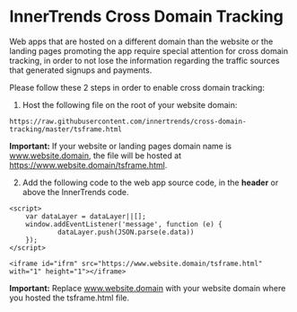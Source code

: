 # InnerTrends Cross Domain Tracking

Web apps that are hosted on a different domain than the website or the landing pages promoting the app require special attention for cross domain tracking, in order to not lose the information regarding the traffic sources that generated signups and payments.

Please follow these 2 steps in order to enable cross domain tracking:

1. Host the following file on the root of your website domain:

```
https://raw.githubusercontent.com/innertrends/cross-domain-tracking/master/tsframe.html
```

**Important:**  If your website or landing pages domain name is www.website.domain, the file will be hosted at https://www.website.domain/tsframe.html.


2. Add the following code to the web app source code, in the **header** or above the InnerTrends code.

```
<script>
    var dataLayer = dataLayer||[];
    window.addEventListener('message', function (e) {
            dataLayer.push(JSON.parse(e.data))
    });
</script>

<iframe id="ifrm" src="https://www.website.domain/tsframe.html" with="1" height="1"></iframe>
```

**Important:** Replace www.website.domain with your website domain where you hosted the tsframe.html file.
